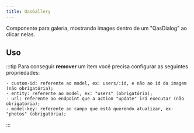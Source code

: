 ```yaml
---
title: QasGallery
---
```


Componente para galeria, mostrando images dentro de um "QasDialog" ao clicar nelas.

<doc-api file="gallery/QasGallery" name="QasGallery" />

## Uso

<doc-example file="QasGallery/Basic" title="Básico" />

:::tip
Para conseguir **remover** um item você precisa configurar as seguintes propriedades:

```
- custom-id: referente ao model, ex: users/:id, e não ao id da imagem (não obrigatória);
- entity: referente ao model, ex: "users" (obrigatória);
- url: referente ao endpoint que a action "update" irá executar (não obrigatória);
- model-key: referente ao campo que está querendo atualizar, ex: "photos" (obrigatória);
```
:::
<doc-example file="QasGallery/ObjectImages" title="Imagens com nome e opção de remoção" />
